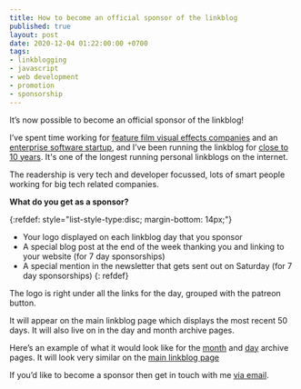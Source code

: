 ```yaml
---
title: How to become an official sponsor of the linkblog
published: true
layout: post
date: 2020-12-04 01:22:00:00 +0700
tags:
- linkblogging
- javascript
- web development
- promotion
- sponsorship
---
```

It’s now possible to become an official sponsor of the linkblog!

I’ve spent time working for [feature film visual effects companies](https://blog.markjgsmith.com/2020/11/24/what-its-like-working-in-tech-in-the-visual-effects-industry.html) and an [enterprise software startup](https://blog.markjgsmith.com/2020/11/30/what-its-like-working-for-an-enterprise-software-startup.html), and I’ve been running the linkblog for [close to 10 years](https://links.markjgsmith.com/archives/html). It's one of the longest running personal linkblogs on the internet.

The readership is very tech and developer focussed, lots of smart people working for big tech related companies. 

**What do you get as a sponsor?**

{:refdef: style="list-style-type:disc; margin-bottom: 14px;"}
- Your logo displayed on each linkblog day that you sponsor
- A special blog post at the end of the week thanking you and linking to your website (for 7 day sponsorships)
- A special mention in the newsletter that gets sent out on Saturday (for 7 day sponsorships)
{: refdef}

The logo is right under all the links for the day, grouped with the patreon button.

It will appear on the main linkblog page which displays the most recent 50 days. It will also live on in the day and month archive pages.

Here’s an example of what it would look like for the [month](https://links.markjgsmith.com/archives/html/2020/12) and [day](https://links.markjgsmith.com/archives/html/2020/12/03) archive pages. It will look very similar on the [main linkblog page](https://links.markjgsmith.com)

If you’d like to become a sponsor then get in touch with me [via email](mailto:markjgsmith@gmail.com).
